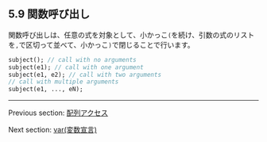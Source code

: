 ## 5.9 関数呼び出し

関数呼び出しは、任意の式を対象として、小かっこ`(`を続け、引数の式のリストを`,`で区切って並べて、小かっこ`)`で閉じることで行います。

```haxe
subject(); // call with no arguments
subject(e1); // call with one argument
subject(e1, e2); // call with two arguments
// call with multiple arguments
subject(e1, ..., eN);
```

---

Previous section: [配列アクセス](expression-array-access.md)

Next section: [var(変数宣言)](expression-var.md)